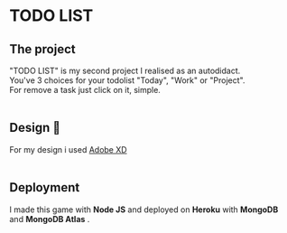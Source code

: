 # TODO LIST

## The project

"TODO LIST" is my second project I realised as an autodidact. <br>
You've 3 choices for your todolist "Today", "Work" or "Project".<br>
For remove a task just click on it, simple.
<br><br>

## Design 🔧

For my design i used [Adobe XD](https://www.adobe.com/fr/products/xd.html)
<br><br>

## Deployment

I made this game with <strong>Node JS</strong> and deployed on <strong>Heroku</strong> with <strong>MongoDB</strong> and <strong>MongoDB Atlas</strong> .
